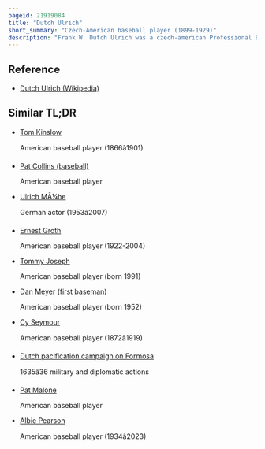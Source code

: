 ```yaml
---
pageid: 21919084
title: "Dutch Ulrich"
short_summary: "Czech-American baseball player (1899-1929)"
description: "Frank W. Dutch Ulrich was a czech-american Professional Baseball Player who played for the Philadelphia Phillies from 1925 to 1927 during three Seasons. In 1927 he had the seventh-best earned-run Average in the national League. He batted and threw his Hand right-handed."
---
```


## Reference

- [Dutch Ulrich (Wikipedia)](https://en.wikipedia.org/?curid=21919084)

## Similar TL;DR

- [Tom Kinslow](/tldr/en/tom-kinslow)

  American baseball player (1866â1901)

- [Pat Collins (baseball)](/tldr/en/pat-collins-baseball)

  American baseball player

- [Ulrich MÃ¼he](/tldr/en/ulrich-muhe)

  German actor (1953â2007)

- [Ernest Groth](/tldr/en/ernest-groth)

  American baseball player (1922-2004)

- [Tommy Joseph](/tldr/en/tommy-joseph)

  American baseball player (born 1991)

- [Dan Meyer (first baseman)](/tldr/en/dan-meyer-first-baseman)

  American baseball player (born 1952)

- [Cy Seymour](/tldr/en/cy-seymour)

  American baseball player (1872â1919)

- [Dutch pacification campaign on Formosa](/tldr/en/dutch-pacification-campaign-on-formosa)

  1635â36 military and diplomatic actions

- [Pat Malone](/tldr/en/pat-malone)

  American baseball player

- [Albie Pearson](/tldr/en/albie-pearson)

  American baseball player (1934â2023)
